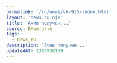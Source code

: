 ```yaml
---
permalink: '/ru/news/vk-915/index.html'
layout: 'news.ru.njk'
title: 'Ачив получен..…'
source: ВКонтакте
tags:
  - news_ru
description: 'Ачив получен..…'
updatedAt: 1389958159
---
```

